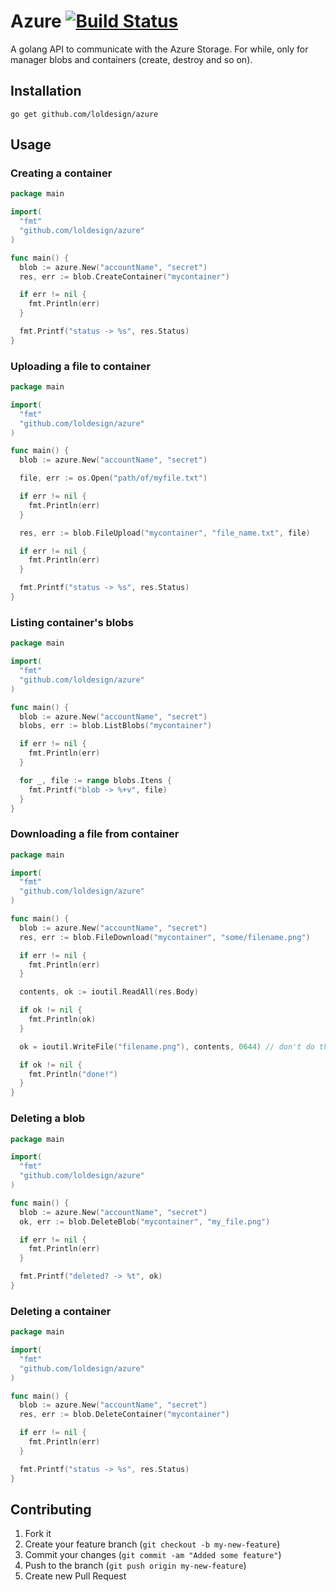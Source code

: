 # Azure [![Build Status](https://travis-ci.org/loldesign/azure.png)](https://travis-ci.org/loldesign/azure)

A golang API to communicate with the Azure Storage.
For while, only for manager blobs and containers (create, destroy and so on).

## Installation

```go get github.com/loldesign/azure```

## Usage

### Creating a container

```go
package main

import(
  "fmt"
  "github.com/loldesign/azure"
)

func main() {
  blob := azure.New("accountName", "secret")
  res, err := blob.CreateContainer("mycontainer")

  if err != nil {
    fmt.Println(err)
  }

  fmt.Printf("status -> %s", res.Status)
}
```

### Uploading a file to container

```go
package main

import(
  "fmt"
  "github.com/loldesign/azure"
)

func main() {
  blob := azure.New("accountName", "secret")

  file, err := os.Open("path/of/myfile.txt")

  if err != nil {
    fmt.Println(err)
  }

  res, err := blob.FileUpload("mycontainer", "file_name.txt", file)

  if err != nil {
    fmt.Println(err)
  }

  fmt.Printf("status -> %s", res.Status)
}
```

### Listing container's blobs

```go
package main

import(
  "fmt"
  "github.com/loldesign/azure"
)

func main() {
  blob := azure.New("accountName", "secret")
  blobs, err := blob.ListBlobs("mycontainer")

  if err != nil {
    fmt.Println(err)
  }

  for _, file := range blobs.Itens {
    fmt.Printf("blob -> %+v", file)
  }
}
```

### Downloading a file from container

```go
package main

import(
  "fmt"
  "github.com/loldesign/azure"
)

func main() {
  blob := azure.New("accountName", "secret")
  res, err := blob.FileDownload("mycontainer", "some/filename.png")

  if err != nil {
    fmt.Println(err)
  }

  contents, ok := ioutil.ReadAll(res.Body)

  if ok != nil {
    fmt.Println(ok)
  }

  ok = ioutil.WriteFile("filename.png"), contents, 0644) // don't do that with large files!

  if ok != nil {
    fmt.Println("done!")
  }
}
```

### Deleting a blob

```go
package main

import(
  "fmt"
  "github.com/loldesign/azure"
)

func main() {
  blob := azure.New("accountName", "secret")
  ok, err := blob.DeleteBlob("mycontainer", "my_file.png")

  if err != nil {
    fmt.Println(err)
  }

  fmt.Printf("deleted? -> %t", ok)
}
```

### Deleting a container

```go
package main

import(
  "fmt"
  "github.com/loldesign/azure"
)

func main() {
  blob := azure.New("accountName", "secret")
  res, err := blob.DeleteContainer("mycontainer")

  if err != nil {
    fmt.Println(err)
  }

  fmt.Printf("status -> %s", res.Status)
}
```

## Contributing

1. Fork it
2. Create your feature branch (`git checkout -b my-new-feature`)
3. Commit your changes (`git commit -am "Added some feature"`)
4. Push to the branch (`git push origin my-new-feature`)
5. Create new Pull Request
